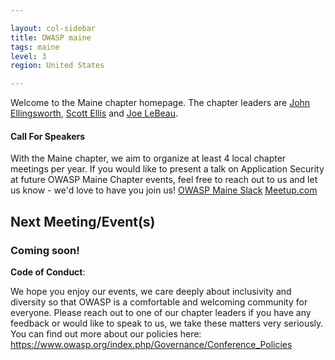```yaml
---

layout: col-sidebar
title: OWASP maine
tags: maine
level: 3
region: United States

---
```

Welcome to the Maine chapter homepage. The chapter leaders are 
[John Ellingsworth](mailto://john.ellingsworth@owasp.org),
[Scott Ellis](mailto://scott.ellis@owasp.org) and
[Joe LeBeau](mailto://joe.lebeau@owasp.org).


#### Call For Speakers

With the Maine chapter, we aim to organize at least 4 local chapter meetings per year.  If you would like to present a talk on Application Security at future OWASP Maine Chapter events, feel free to reach out to us and let us know - we'd love to have you join us!  [OWASP Maine Slack](https://owaspmaine.slack.com) [Meetup.com](https://www.meetup.com/OWASP-Maine/)

Next Meeting/Event(s)
---------------------

### Coming soon!


**Code of Conduct**:

We hope you enjoy our events, we care deeply about inclusivity and diversity so that OWASP is a comfortable and welcoming community for everyone. Please reach out to one of our chapter leaders if you have any feedback or would like to speak to us, we take these matters very seriously. You can find out more about our policies here: <https://www.owasp.org/index.php/Governance/Conference_Policies>

